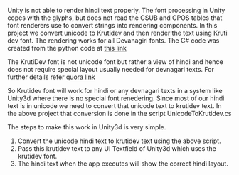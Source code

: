 Unity is not able to render hindi text properly. The font processing in Unity copes with the glyphs, but does not read the GSUB and GPOS tables that font renderers use to convert strings into rendering components. In this project we convert unicode to Krutidev and then render the text using Kruti dev font. The rendering works for all Devanagiri fonts.
The C# code was created from the python code at [this link][1]

[1]:https://github.com/jmcmanu2/python_practice/blob/e443078b7f0c9287ae29cc54d92fca4807a22955/Unicode%20KrutiDev%20converter.py

The KrutiDev font is not unicode font but rather a view of hindi and hence does not require special layout usually needed for devnagari texts. For further details refer [quora link][2]

[2]:https://www.quora.com/What-is-the-difference-between-the-Mangal-font-and-the-Kruti-Dev-font-in-typing-Hindi

So Krutidev font will work for hindi or any devnagari texts in a system like Unity3d where there is no special font renedering. Since most of our hindi text is in unicode we need to convert that unicode text to krutidev text. In the above project that conversion is done in the script UnicodeToKrutidev.cs

The steps to make this work in Unity3d is very simple.

  1. Convert the unicode hindi text to krutidev text using the above script.
  2. Pass this krutidev text to any UI Textfield of Unity3d which uses the krutidev font.
  3. The hindi text when the app executes will show the correct hindi layout.
